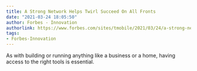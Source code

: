 ```yaml
---
title: A Strong Network Helps Twirl Succeed On All Fronts
date: "2021-03-24 18:05:50"
author: Forbes - Innovation
authorlink: https://www.forbes.com/sites/tmobile/2021/03/24/a-strong-network-helps-twirl-succeed-on-all-fronts/
tags:
- Forbes-Innovation
---
```

As with building or running anything like a business or a home, having access to the right tools is essential.